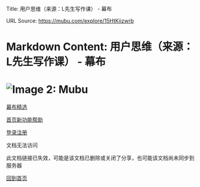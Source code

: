 Title: 用户思维（来源：L先生写作课） - 幕布

URL Source: https://mubu.com/explore/15HtKiizwrb

Markdown Content:
用户思维（来源：L先生写作课） - 幕布
===============

![Image 2: Mubu](https://assets.mubu.com/888df75fd4e090ff51bed873e68ba0a2.png)
==============================================================================

[幕布精选](https://mubu.com/explore)

[首页](https://mubu.com/home)[新功能](https://mubu.com/doc/d5501245199)[帮助](https://mubu.com/help)

[登录](https://mubu.com/login?next=/explore/15HtKiizwrb)[注册](https://mubu.com/login)

文档无法访问

此文档链接已失效，可能是该文档已删除或关闭了分享，也可能该文档尚未同步到服务器

[回到首页](https://mubu.com/home)
